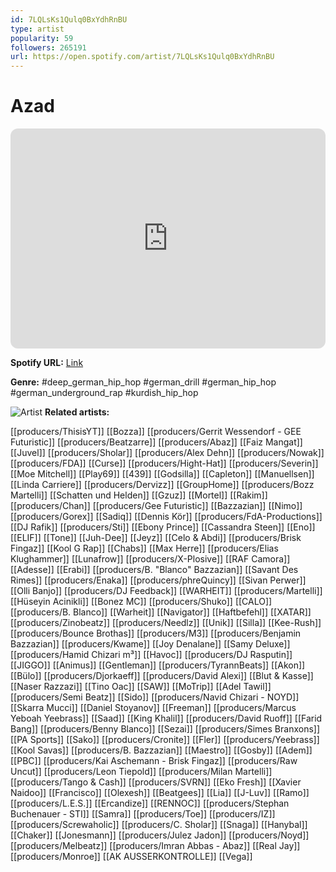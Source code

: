 ```yaml
---
id: 7LQLsKs1Qulq0BxYdhRnBU
type: artist
popularity: 59
followers: 265191
url: https://open.spotify.com/artist/7LQLsKs1Qulq0BxYdhRnBU
---
```

# Azad

<iframe style="border-radius:12px" src="https://open.spotify.com/embed/artist/7LQLsKs1Qulq0BxYdhRnBU" width="100%" height="352" frameBorder="0" allowfullscreen="" allow="autoplay; clipboard-write; encrypted-media; fullscreen; picture-in-picture" loading="lazy"></iframe>

**Spotify URL:** [Link](https://open.spotify.com/artist/7LQLsKs1Qulq0BxYdhRnBU)

**Genre:**  #deep_german_hip_hop #german_drill #german_hip_hop #german_underground_rap #kurdish_hip_hop

![Artist](https://i.scdn.co/image/ab6761610000e5eb7f4d44b1109d160e363e568a)
**Related artists:**

[[producers/ThisisYT]]
[[Bozza]]
[[producers/Gerrit Wessendorf - GEE Futuristic]]
[[producers/Beatzarre]]
[[producers/Abaz]]
[[Faiz Mangat]]
[[Juvel]]
[[producers/Sholar]]
[[producers/Alex Dehn]]
[[producers/Nowak]]
[[producers/FDA]]
[[Curse]]
[[producers/Hight-Hat]]
[[producers/Severin]]
[[Moe Mitchell]]
[[Play69]]
[[439]]
[[Godsilla]]
[[Capleton]]
[[Manuellsen]]
[[Linda Carriere]]
[[producers/Dervizz]]
[[GroupHome]]
[[producers/Bozz Martelli]]
[[Schatten und Helden]]
[[Gzuz]]
[[Mortel]]
[[Rakim]]
[[producers/Chan]]
[[producers/Gee Futuristic]]
[[Bazzazian]]
[[Nimo]]
[[producers/Gorex]]
[[Sadiq]]
[[Dennis Kör]]
[[producers/FdA-Productions]]
[[DJ Rafik]]
[[producers/Sti]]
[[Ebony Prince]]
[[Cassandra Steen]]
[[Eno]]
[[ELIF]]
[[Tone]]
[[Juh-Dee]]
[[Jeyz]]
[[Celo & Abdi]]
[[producers/Brisk Fingaz]]
[[Kool G Rap]]
[[Chabs]]
[[Max Herre]]
[[producers/Elias Klughammer]]
[[Lunafrow]]
[[producers/X-Plosive]]
[[RAF Camora]]
[[Adesse]]
[[Erabi]]
[[producers/B. "Blanco" Bazzazian]]
[[Savant Des Rimes]]
[[producers/Enaka]]
[[producers/phreQuincy]]
[[Sivan Perwer]]
[[Olli Banjo]]
[[producers/DJ Feedback]]
[[WARHEIT]]
[[producers/Martelli]]
[[Hüseyin Acinikli]]
[[Bonez MC]]
[[producers/Shuko]]
[[CALO]]
[[producers/B. Blanco]]
[[Warheit]]
[[Navigator]]
[[Haftbefehl]]
[[XATAR]]
[[producers/Zinobeatz]]
[[producers/Needlz]]
[[Unik]]
[[Silla]]
[[Kee-Rush]]
[[producers/Bounce Brothas]]
[[producers/M3]]
[[producers/Benjamin Bazzazian]]
[[producers/Kwame]]
[[Joy Denalane]]
[[Samy Deluxe]]
[[producers/Hamid Chizari m³]]
[[Havoc]]
[[producers/DJ Rasputin]]
[[JIGGO]]
[[Animus]]
[[Gentleman]]
[[producers/TyrannBeats]]
[[Akon]]
[[Bülo]]
[[producers/Djorkaeff]]
[[producers/David Alexi]]
[[Blut & Kasse]]
[[Naser Razzazi]]
[[Tino Oac]]
[[SAW]]
[[MoTrip]]
[[Adel Tawil]]
[[producers/Semi Beatz]]
[[Sido]]
[[producers/Navid Chizari - NOYD]]
[[Skarra Mucci]]
[[Daniel Stoyanov]]
[[Freeman]]
[[producers/Marcus Yeboah Yeebrass]]
[[Saad]]
[[King Khalil]]
[[producers/David Ruoff]]
[[Farid Bang]]
[[producers/Benny Blanco]]
[[Sezai]]
[[producers/Simes Branxons]]
[[PA Sports]]
[[Sako]]
[[producers/Cronite]]
[[Fler]]
[[producers/Yeebrass]]
[[Kool Savas]]
[[producers/B. Bazzazian]]
[[Maestro]]
[[Gosby]]
[[Adem]]
[[PBC]]
[[producers/Kai Aschemann - Brisk Fingaz]]
[[producers/Raw Uncut]]
[[producers/Leon Tiepold]]
[[producers/Milan Martelli]]
[[producers/Tango & Cash]]
[[producers/SVRN]]
[[Eko Fresh]]
[[Xavier Naidoo]]
[[Francisco]]
[[Olexesh]]
[[Beatgees]]
[[Lia]]
[[J-Luv]]
[[Ramo]]
[[producers/L.E.S.]]
[[Ercandize]]
[[RENNOC]]
[[producers/Stephan Buchenauer - STI]]
[[Samra]]
[[producers/Toe]]
[[producers/IZ]]
[[producers/Screwaholic]]
[[producers/C. Sholar]]
[[Snaga]]
[[Hanybal]]
[[Chaker]]
[[Jonesmann]]
[[producers/Julez Jadon]]
[[producers/Noyd]]
[[producers/Melbeatz]]
[[producers/Imran Abbas - Abaz]]
[[Real Jay]]
[[producers/Monroe]]
[[AK AUSSERKONTROLLE]]
[[Vega]]
